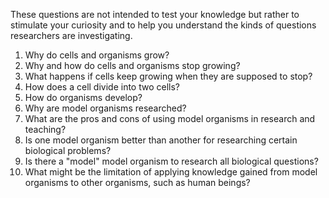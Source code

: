 These questions are not intended to test your knowledge but rather to
stimulate your curiosity and to help you understand the kinds of
questions researchers are investigating.

1.  Why do cells and organisms grow?
2.  Why and how do cells and organisms stop growing?
3.  What happens if cells keep growing when they are supposed to stop?
4.  How does a cell divide into two cells?
5.  How do organisms develop?
6.  Why are model organisms researched?
7.  What are the pros and cons of using model organisms in research and
    teaching?
8.  Is one model organism better than another for researching certain
    biological problems?
9.  Is there a \"model\" model organism to research all biological
    questions?
10. What might be the limitation of applying knowledge gained from model
    organisms to other organisms, such as human beings?
